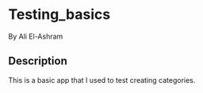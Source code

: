 # Testing_basics

By Ali El-Ashram

## Description

This is a basic app that I used to test creating categories.

